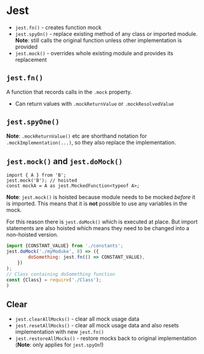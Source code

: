 # Jest

- `jest.fn()` - creates function mock
- `jest.spyOn()` - replace existing method of any class or imported module.
  **Note**: still calls the original function unless other implementation is provided
- `jest.mock()` - overrides whole existing module and provides its replacement

## `jest.fn()`

A function that records calls in the `.mock` property.

- Can return values with `.mockReturnValue` or `.mockResolvedValue`

## `jest.spyOne()`

**Note**: `.mockReturnValue()` etc are shorthand notation for
`.mockImplementation(...)`, so they also replace the implementation.


## `jest.mock()` and `jest.doMock()`

```
import { A } from 'B';
jest.mock('B'); // hoisted
const mockA = A as jest.MockedFunction<typeof A>;
```

**Note**: `jest.mock()` is hoisted because module needs to be mocked _before_ it is imported.
This means that it is **not** possible to use any variables in the mock.

For this reason there is `jest.doMock()` which is executed at place. But import statements are
also hoisted which means they need to be changed into a non-hoisted version.

```js
import {CONSTANT_VALUE} from './constants';
jest.doMock('./myModuke', 8) => ({
        doSomething: jest.fn(() => CONSTANT_VALUE),
    })
);
// Class containing doSomething function
const {Class} = require('./Class');
)
```

## Clear

- `jest.clearAllMocks()` - clear all mock usage data
- `jest.resetAllMocks()` - clear all mock usage data and also resets implementation with new `jest.fn()`
- `jest.restoreAllMocks()` - restore mocks back to original implementation (**Note**: only applies for `jest.spyOn`!)
